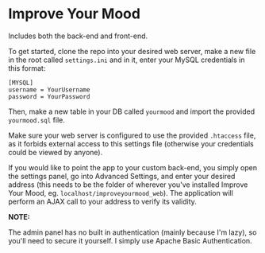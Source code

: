 # Improve Your Mood

Includes both the back-end and front-end.

To get started, clone the repo into your desired web server, make a new file in the root called `settings.ini` and in it, enter your MySQL credentials in this format:

```
[MYSQL]
username = YourUsername
password = YourPassword
```

Then, make a new table in your DB called `yourmood` and import the provided `yourmood.sql` file.

Make sure your web server is configured to use the provided `.htaccess` file, as it forbids external access to this settings file (otherwise your credentials could be viewed by anyone).

If you would like to point the app to your custom back-end, you simply open the settings panel, go into Advanced Settings, and enter your desired address (this needs to be the folder of wherever you've installed Improve Your Mood, eg. `localhost/improveyourmood_web`). The application will perform an AJAX call to your address to verify its validity.

**NOTE:**

The admin panel has no built in authentication (mainly because I'm lazy), so you'll need to secure it yourself. I simply use Apache Basic Authentication.
